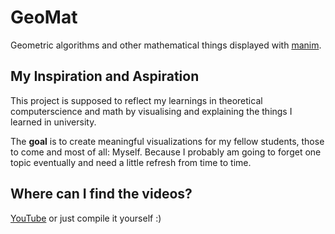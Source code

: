 # GeoMat
Geometric algorithms and other mathematical things displayed with [manim](https://github.com/3b1b/manim).

## My Inspiration and Aspiration
This project is supposed to reflect my learnings in theoretical computerscience and math by visualising and explaining the things I learned in university.

The **goal** is to create meaningful visualizations for my fellow students, those to come and most of all: Myself. Because I probably am going to forget one topic eventually and need a little refresh from time to time.

## Where can I find the videos?
[YouTube](www.youtube.com/@Jonativ)
or just compile it yourself :)
